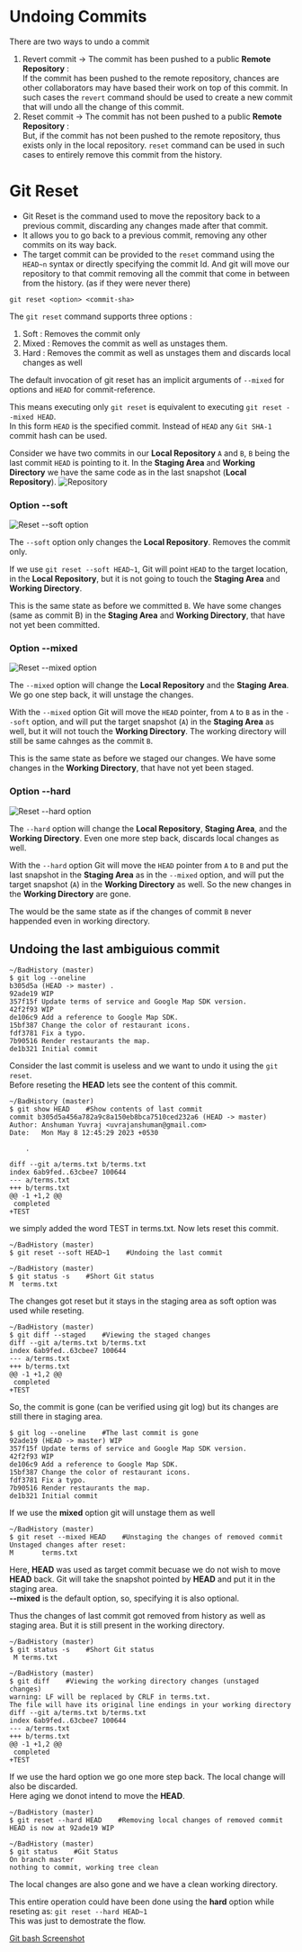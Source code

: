 # Undoing Commits

There are two ways to undo a commit
1. Revert commit -> The commit has been pushed to a public **Remote Repository** : <br>
    If the commit has been pushed to the remote repository, chances are other collaborators may have based their work on top of this commit. 
    In such cases the `revert` command should be used to create a new commit that will undo all the change of this commit.
2. Reset commit -> The commit has not been pushed to a public **Remote Repository** : <br>
    But, if the commit has not been pushed to the remote repository, thus exists only in the local repository. 
    `reset` command can be used in such cases to entirely remove this commit from the history.

# Git Reset

- Git Reset is the command used to move the repository back to a previous commit, discarding any changes made after that commit.
- It allows you to go back to a previous commit, removing any other commits on its way back.
- The target commit can be provided to the `reset` command using the `HEAD~n` syntax or directly specifying the commit Id. And git will move our repository to that commit removing all the commit that come in between from the history. (as if they were never there)

```shell
git reset <option> <commit-sha>  
```

The `git reset` command supports three options : 
1. Soft : Removes the commit only
2. Mixed : Removes the commit as well as unstages them.
3. Hard : Removes the commit as well as unstages them and discards local changes as well

The default invocation of git reset has an implicit arguments of `--mixed` for options and `HEAD` for commit-reference.

This means executing only `git reset` is equivalent to executing `git reset --mixed HEAD`.<br> 
In this form `HEAD` is the specified commit. Instead of `HEAD` any `Git SHA-1` commit hash can be used.

Consider we have two commits in our **Local Repository** `A` and `B`, `B` being the last commit `HEAD` is pointing to it. In the **Staging Area** and **Working Directory** we have the same code as in the last snapshot (**Local Repository**).
![Repository](./images/Screenshot10.png "Repository")

### Option --soft

![Reset --soft option](./images/Screenshot11.png "Reset --soft option")

The `--soft` option only changes the **Local Repository**. Removes the commit only.

If we use `git reset --soft HEAD~1`, Git will point `HEAD` to the target location, in the **Local Repository**, but it is not going to touch the **Staging Area** and **Working Directory**.

This is the same state as before we committed `B`. We have some changes (same as commit B) in the **Staging Area** and **Working Directory**, that have not yet been committed.

### Option --mixed

![Reset --mixed option](./images/Screenshot12.png "Reset --mixed option")

The `--mixed` option will change the **Local Repository** and the **Staging Area**. We go one step back, it will unstage the changes.

With the `--mixed` option Git will move the `HEAD` pointer, from `A` to `B` as in the `--soft` option, and will put the target snapshot (`A`) in the **Staging Area** as well, but it will not touch the **Working Directory**.
The working directory will still be same cahnges as the commit `B`.

This is the same state as before we staged our changes. We have some changes in the **Working Directory**, that have not yet been staged.

### Option --hard

![Reset --hard option](./images/Screenshot13.png "Reset --hard option")

The `--hard` option will change the **Local Repository**, **Staging Area**, and the **Working Directory**. Even one more step back, discards local changes as well.

With the `--hard` option Git will move the `HEAD` pointer from `A` to `B` and put the last snapshot in the **Staging Area** as in the `--mixed` option, and will put the target snapshot (`A`) in the **Working Directory** as well. So the new changes in the **Working Directory** are gone.

The would be the same state as if the changes of commit `B` never happended even in working directory.

## Undoing the last ambiguious commit
```shell
~/BadHistory (master)
$ git log --oneline
b305d5a (HEAD -> master) .
92ade19 WIP
357f15f Update terms of service and Google Map SDK version.
42f2f93 WIP
de106c9 Add a reference to Google Map SDK.
15bf387 Change the color of restaurant icons.
fdf3781 Fix a typo.
7b90516 Render restaurants the map.
de1b321 Initial commit
```

Consider the last commit is useless and we want to undo it using the `git reset`.<br>
Before reseting the **HEAD** lets see the content of this commit.

```shell
~/BadHistory (master)
$ git show HEAD    #Show contents of last commit
commit b305d5a456a782a9c8a150eb8bca7510ced232a6 (HEAD -> master)
Author: Anshuman Yuvraj <uvrajanshuman@gmail.com>
Date:   Mon May 8 12:45:29 2023 +0530

    .

diff --git a/terms.txt b/terms.txt
index 6ab9fed..63cbee7 100644
--- a/terms.txt
+++ b/terms.txt
@@ -1 +1,2 @@
 completed
+TEST

```
we simply added the word TEST in terms.txt. Now lets reset this commit.

```shell
~/BadHistory (master)
$ git reset --soft HEAD~1    #Undoing the last commit

~/BadHistory (master)
$ git status -s    #Short Git status
M  terms.txt
```
The changes got reset but it stays in the staging area as soft option was used while reseting.

```shell
~/BadHistory (master)
$ git diff --staged    #Viewing the staged changes
diff --git a/terms.txt b/terms.txt
index 6ab9fed..63cbee7 100644
--- a/terms.txt
+++ b/terms.txt
@@ -1 +1,2 @@
 completed
+TEST

```
So, the commit is gone (can be verified using git log) but its changes are still there in staging area.
```shell
$ git log --oneline    #The last commit is gone
92ade19 (HEAD -> master) WIP
357f15f Update terms of service and Google Map SDK version.
42f2f93 WIP
de106c9 Add a reference to Google Map SDK.
15bf387 Change the color of restaurant icons.
fdf3781 Fix a typo.
7b90516 Render restaurants the map.
de1b321 Initial commit
```

If we use the **mixed** option git will unstage them as well
```shell
~/BadHistory (master)
$ git reset --mixed HEAD    #Unstaging the changes of removed commit
Unstaged changes after reset:
M       terms.txt
```
Here, **HEAD** was used as target commit becuase we do not wish to move **HEAD** back. Git will take the snapshot pointed by **HEAD** and put it in the staging area.<br>
**--mixed** is the default option, so, specifying it is also optional.

Thus the changes of last commit got removed from history as well as staging area. But it is still present in the working directory.
```shell
~/BadHistory (master)
$ git status -s    #Short Git status
 M terms.txt
```
```shell
~/BadHistory (master)
$ git diff    #Viewing the working directory changes (unstaged changes)
warning: LF will be replaced by CRLF in terms.txt.
The file will have its original line endings in your working directory
diff --git a/terms.txt b/terms.txt
index 6ab9fed..63cbee7 100644
--- a/terms.txt
+++ b/terms.txt
@@ -1 +1,2 @@
 completed
+TEST

```

If we use the hard option we go one more step back. The local change will also be discarded.<br>
Here aging we donot intend to move the **HEAD**.
```shell
~/BadHistory (master)
$ git reset --hard HEAD    #Removing local changes of removed commit
HEAD is now at 92ade19 WIP

~/BadHistory (master)
$ git status    #Git Status
On branch master
nothing to commit, working tree clean

```
The local changes are also gone and we have a clean working directory.

This entire operation could have been done using the **hard** option while reseting as: `git reset --hard HEAD~1`<br>
This was just to demostrate the flow.

[Git bash Screenshot](./images/Screenshot14.jpg)